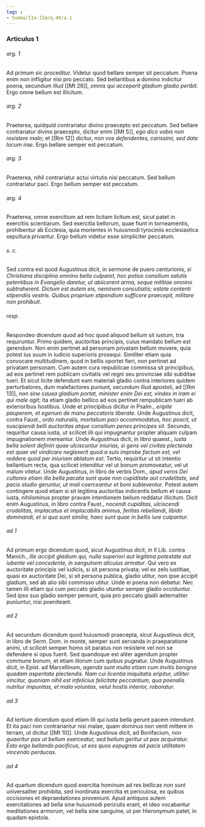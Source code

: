 ```yaml
---
tags : 
- Summa/IIa-IIæ/q.40/a.1
---
```


### Articulus 1

###### arg. 1
Ad primum sic proceditur. Videtur quod bellare semper sit peccatum. Poena enim non infligitur nisi pro peccato. Sed bellantibus a domino indicitur poena, secundum illud [[Mt 26]], *omnis qui acceperit gladium gladio peribit*. Ergo omne bellum est illicitum.

###### arg. 2
Praeterea, quidquid contrariatur divino praecepto est peccatum. Sed bellare contrariatur divino praecepto, dicitur enim [[Mt 5]], *ego dico vobis non resistere malo*; et [[Rm 12]] dicitur, *non vos defendentes, carissimi, sed date locum irae*. Ergo bellare semper est peccatum.

###### arg. 3
Praeterea, nihil contrariatur actui virtutis nisi peccatum. Sed bellum contrariatur paci. Ergo bellum semper est peccatum.

###### arg. 4
Praeterea, omne exercitium ad rem licitam licitum est, sicut patet in exercitiis scientiarum. Sed exercitia bellorum, quae fiunt in torneamentis, prohibentur ab Ecclesia, quia morientes in huiusmodi tyrociniis ecclesiastica sepultura privantur. Ergo bellum videtur esse simpliciter peccatum.

###### s. c.
Sed contra est quod Augustinus dicit, in sermone de puero centurionis, *si Christiana disciplina omnino bella culparet, hoc potius consilium salutis petentibus in Evangelio daretur, ut abiicerent arma, seque militiae omnino subtraherent. Dictum est autem eis, neminem concutiatis; estote contenti stipendiis vestris. Quibus proprium stipendium sufficere praecepit, militare non prohibuit*.

###### resp.
Respondeo dicendum quod ad hoc quod aliquod bellum sit iustum, tria requiruntur. Primo quidem, auctoritas principis, cuius mandato bellum est gerendum. Non enim pertinet ad personam privatam bellum movere, quia potest ius suum in iudicio superioris prosequi. Similiter etiam quia convocare multitudinem, quod in bellis oportet fieri, non pertinet ad privatam personam. Cum autem cura reipublicae commissa sit principibus, ad eos pertinet rem publicam civitatis vel regni seu provinciae sibi subditae tueri. Et sicut licite defendunt eam materiali gladio contra interiores quidem perturbatores, dum malefactores puniunt, secundum illud apostoli, ad [[Rm 13]], *non sine causa gladium portat, minister enim Dei est, vindex in iram ei qui male agit*; ita etiam gladio bellico ad eos pertinet rempublicam tueri ab exterioribus hostibus. Unde et principibus dicitur in Psalm., *eripite pauperem, et egenum de manu peccatoris liberate*. Unde Augustinus dicit, contra Faust., *ordo naturalis, mortalium paci accommodatus, hoc poscit, ut suscipiendi belli auctoritas atque consilium penes principes sit*. Secundo, requiritur causa iusta, ut scilicet illi qui impugnantur propter aliquam culpam impugnationem mereantur. Unde Augustinus dicit, in libro quaest., *iusta bella solent definiri quae ulciscuntur iniurias, si gens vel civitas plectenda est quae vel vindicare neglexerit quod a suis improbe factum est, vel reddere quod per iniuriam ablatum est*. Tertio, requiritur ut sit intentio bellantium recta, qua scilicet intenditur vel ut bonum promoveatur, vel ut malum vitetur. Unde Augustinus, in libro de verbis Dom., *apud veros Dei cultores etiam illa bella pacata sunt quae non cupiditate aut crudelitate, sed pacis studio geruntur, ut mali coerceantur et boni subleventur*. Potest autem contingere quod etiam si sit legitima auctoritas indicentis bellum et causa iusta, nihilominus propter pravam intentionem bellum reddatur illicitum. Dicit enim Augustinus, in libro contra Faust., *nocendi cupiditas, ulciscendi crudelitas, implacatus et implacabilis animus, feritas rebellandi, libido dominandi, et si qua sunt similia, haec sunt quae in bellis iure culpantur*.

###### ad 1
Ad primum ergo dicendum quod, sicut Augustinus dicit, in II Lib. contra Manich., *ille accipit gladium qui, nulla superiori aut legitima potestate aut iubente vel concedente, in sanguinem alicuius armatur*. Qui vero ex auctoritate principis vel iudicis, si sit persona privata; vel ex zelo iustitiae, quasi ex auctoritate Dei, si sit persona publica, gladio utitur, non ipse accipit gladium, sed ab alio sibi commisso utitur. Unde ei poena non debetur. Nec tamen illi etiam qui cum peccato gladio utuntur semper gladio occiduntur. Sed ipso suo gladio semper pereunt, quia pro peccato gladii aeternaliter puniuntur, nisi poeniteant.

###### ad 2
Ad secundum dicendum quod huiusmodi praecepta, sicut Augustinus dicit, in libro de Serm. Dom. in monte, semper sunt servanda in praeparatione animi, ut scilicet semper homo sit paratus non resistere vel non se defendere si opus fuerit. Sed quandoque est aliter agendum propter commune bonum, et etiam illorum cum quibus pugnatur. Unde Augustinus dicit, in Epist. ad Marcellinum, *agenda sunt multa etiam cum invitis benigna quadam asperitate plectendis. Nam cui licentia iniquitatis eripitur, utiliter vincitur, quoniam nihil est infelicius felicitate peccantium, qua poenalis nutritur impunitas, et mala voluntas, velut hostis interior, roboratur*.

###### ad 3
Ad tertium dicendum quod etiam illi qui iusta bella gerunt pacem intendunt. Et ita paci non contrariantur nisi malae, quam dominus non venit mittere in terram, ut dicitur [[Mt 10]]. Unde Augustinus dicit, ad Bonifacium, *non quaeritur pax ut bellum exerceatur, sed bellum geritur ut pax acquiratur. Esto ergo bellando pacificus, ut eos quos expugnas ad pacis utilitatem vincendo perducas*.

###### ad 4
Ad quartum dicendum quod exercitia hominum ad res bellicas non sunt universaliter prohibita, sed inordinata exercitia et periculosa, ex quibus occisiones et depraedationes proveniunt. Apud antiquos autem exercitationes ad bella sine huiusmodi periculis erant, et ideo vocabantur meditationes armorum, vel bella sine sanguine, ut per Hieronymum patet, in quadam epistola.


